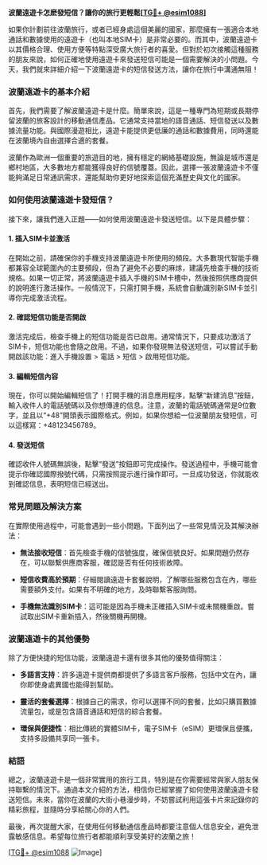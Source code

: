 **波蘭遠遊卡怎麽發短信？讓你的旅行更輕鬆[[TG💪+ @esim1088](https://t.me/s/esim1088)]**

如果你計劃前往波蘭旅行，或者已經身處這個美麗的國家，那麼擁有一張適合本地通話和數據使用的遠遊卡（也叫本地SIM卡）是非常必要的。而其中，波蘭遠遊卡以其價格合理、使用方便等特點深受廣大旅行者的喜愛。但對於初次接觸這種服務的朋友來說，如何正確地使用遠遊卡來發送短信可能是一個需要解決的小問題。今天，我們就來詳細介紹一下波蘭遠遊卡的短信發送方法，讓你在旅行中溝通無阻！

### 波蘭遠遊卡的基本介紹

首先，我們需要了解波蘭遠遊卡是什麼。簡單來說，這是一種專門為短期或長期停留波蘭的旅客設計的移動通信產品。它通常支持當地的語音通話、短信發送以及數據流量功能。與國際漫遊相比，遠遊卡能提供更低廉的通話和數據費用，同時還能在波蘭境內自由選擇合適的套餐。

波蘭作為歐洲一個重要的旅遊目的地，擁有穩定的網絡基礎設施，無論是城市還是鄉村地區，大多數地方都能獲得良好的信號覆蓋。因此，選擇一張波蘭遠遊卡不僅能夠滿足日常通訊需求，還能幫助你更好地探索這個充滿歷史與文化的國家。

### 如何使用波蘭遠遊卡發短信？

接下來，讓我們進入正題——如何使用波蘭遠遊卡發送短信。以下是具體步驟：

#### 1. 插入SIM卡並激活
在開始之前，請確保你的手機支持波蘭遠遊卡所使用的頻段。大多數現代智能手機都兼容全球範圍內的主要頻段，但為了避免不必要的麻煫，建議先檢查手機的技術規格。如果一切正常，將波蘭遠遊卡插入手機的SIM卡槽中，然後按照供應商提供的說明進行激活操作。一般情況下，只需打開手機，系統會自動識別新SIM卡並引導你完成激活流程。

#### 2. 確認短信功能是否開啟
激活完成后，檢查手機上的短信功能是否已啟用。通常情況下，只要成功激活了SIM卡，短信功能也會隨之啟用。不過，如果你發現無法發送短信，可以嘗試手動開啟該功能：進入手機設置 > 電話 > 短信 > 啟用短信功能。

#### 3. 編輯短信內容
現在，你可以開始編輯短信了！打開手機的消息應用程序，點擊“新建消息”按鈕，輸入收件人的電話號碼以及你想傳達的信息。注意，波蘭的電話號碼通常是9位數字，並且以“+48”開頭表示國際格式。例如，如果你想給一位波蘭朋友發短信，可以這樣寫：+48123456789。

#### 4. 發送短信
確認收件人號碼無誤後，點擊“發送”按鈕即可完成操作。發送過程中，手機可能會提示你確認國際撥號代碼，只需按照提示進行操作即可。一旦成功發送，你就能收到確認信息，表明短信已經送出。

### 常見問題及解決方案

在實際使用過程中，可能會遇到一些小問題。下面列出了一些常見情況及其解決辦法：

- **無法接收短信**：首先檢查手機的信號強度，確保信號良好。如果問題仍然存在，可以聯繫供應商客服，確認是否有任何技術故障。
  
- **短信收費高於預期**：仔細閱讀遠遊卡套餐說明，了解哪些服務包含在內，哪些需要額外支付。如果有不明確的地方，及時聯繫客服詢問。

- **手機無法識別SIM卡**：這可能是因為手機未正確插入SIM卡或未關機重啟。嘗試取出SIM卡重新插入，然後關機再開機。

### 波蘭遠遊卡的其他優勢

除了方便快捷的短信功能，波蘭遠遊卡還有很多其他的優勢值得關注：

- **多語言支持**：許多遠遊卡提供商都提供了多語言客戶服務，包括中文在內，讓你即使身處異國也能得到幫助。

- **靈活的套餐選擇**：根據自己的需求，你可以選擇不同的套餐，比如只購買數據流量包，或是包含語音通話和短信的綜合套餐。

- **環保與便捷性**：相比傳統的實體SIM卡，電子SIM卡（eSIM）更環保且便攜，支持多設備共享同一張卡。

### 結語

總之，波蘭遠遊卡是一個非常實用的旅行工具，特別是在你需要經常與家人朋友保持聯繫的情況下。通過本文介紹的方法，相信你已經掌握了如何使用波蘭遠遊卡發送短信。未來，當你在波蘭的大街小巷漫步時，不妨嘗試利用這張卡片來記錄你的精彩旅程，並隨時分享給關心你的人們。

最後，再次提醒大家，在使用任何移動通信產品時都要注意個人信息安全，避免泄露敏感信息。希望每位旅行者都能順利享受美好的波蘭之旅！

[[TG💪+ @esim1088](https://t.me/s/esim1088) ![Image](https://i.postimg.cc/4NQfJmqS/Snipaste-2025-05-13-00-14-12.png)]